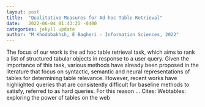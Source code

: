 ```yaml
---
layout: post
title:  "Qualitative Measures for Ad hoc Table Retrieval"
date:   2022-06-04 01:43:25 -0400
categories: jekyll update
author: "M Khodabakhsh, E Bagheri - Information Sciences, 2022"
---
```

The focus of our work is the ad hoc table retrieval task, which aims to rank a list of structured tabular objects in response to a user query. Given the importance of this task, various methods have already been proposed in the literature that focus on syntactic, semantic and neural representations of tables for determining table relevance. However, recent works have highlighted queries that are consistently difficult for baseline methods to satisfy, referred to as hard queries. For this reason … Cites: ‪Webtables: exploring the power of tables on the web‬